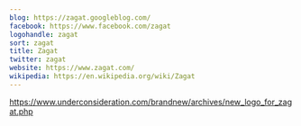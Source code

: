 ```yaml
---
blog: https://zagat.googleblog.com/
facebook: https://www.facebook.com/zagat
logohandle: zagat
sort: zagat
title: Zagat
twitter: zagat
website: https://www.zagat.com/
wikipedia: https://en.wikipedia.org/wiki/Zagat
---
```


https://www.underconsideration.com/brandnew/archives/new_logo_for_zagat.php